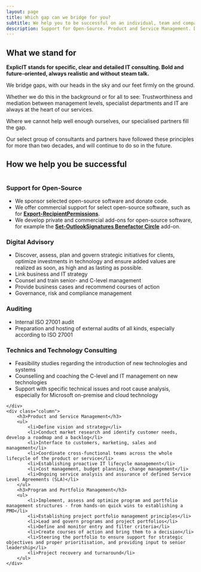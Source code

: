 ```yaml
---
layout: page
title: Which gap can we bridge for you?
subtitle: We help you to be successful on an individual, team and company level
description: Support for Open-Source. Product and Service Management. Digital Advisory. Program and Portfolio Management. Auditing. Technics and Technology Consulting.
---
```

## What we stand for
**ExplicIT stands for specific, clear and detailed IT consulting. Bold and future-oriented, always realistic and without steam talk.**

We bridge gaps, with our heads in the sky and our feet firmly on the ground.

Whether we do this in the background or for all to see: Trustworthiness and mediation between management levels, specialist departments and IT are always at the heart of our services.

Where we cannot help well enough ourselves, our specialised partners fill the gap.

Our select group of consultants and partners have followed these principles for more than two decades, and will continue to do so in the future.  

## How we help you be successful
<div class="columns">
    <div class="column">
        <h3>Support for Open-Source</h3>
        <ul>
            <li>We sponsor selected open-source software and donate code.</li>
            <li>We offer commercial support for select open-source software, such as for <strong><a href="/open-source/export-recipientpermissions">Export-RecipientPermissions</a></strong>.</li>
            <li>We develop private and commercial add-ons for open-source software, for example the <strong><a href="/open-source/set-outlooksignatures">Set-OutlookSignatures Benefactor Circle</a></strong> add-on. </li>
        </ul>
        <h3>Digital Advisory</h3>
        <ul>
            <li>Discover, assess, plan and govern strategic initiatives for clients, optimize investments in technology and ensure added values are realized as soon, as high and as lasting as possible.</li>
            <li>Link business and IT strategy</li>
            <li>Counsel and train senior- and C-level management</li>
            <li>Provide business cases and recommend courses of action</li>
            <li>Governance, risk and compliance management</li>
        </ul>
        <h3>Auditing</h3>
        <ul>
            <li>Internal ISO 27001 audit</li>
            <li>Preparation and hosting of external audits of all kinds, especially according to ISO 27001</li>
        </ul>
        <h3>Technics and Technology Consulting</h3>
        <ul>
            <li>Feasibility studies regarding the introduction of new technologies and systems</li>
            <li>Counselling and coaching the C-level and IT management on new technologies</li>
            <li>Support with specific technical issues and root cause analysis, especially for Microsoft on-premise and cloud technology</li>
        </ul>

    </div>
    <div class="column">
        <h3>Product and Service Management</h3>
        <ul>
            <li>Define vision and strategy</li>
            <li>Conduct market research and identify customer needs, develop a roadmap and a backlog</li>
            <li>Interface to customers, marketing, sales and management</li>
            <li>Coordinate cross-functional teams across the whole lifecycle of the product or service</li>
            <li>Establishing proactive IT lifecycle management</li>
            <li>Cost management, budget planning, change management</li>
            <li>Ongoing service analysis and assurance of defined Service Level Agreements (SLA)</li>
        </ul>
        <h3>Program and Portfolio Management</h3>
        <ul>
            <li>Implement, assess and optimize program and portfolio management structures - from hands-on quick wins to establishing a PMO</li>
            <li>Establishing project portfolio management principles</li>
            <li>Lead and govern programs and project portfolios</li>
            <li>Define and monitor entry and filter criteria</li>
            <li>Create courses of action and bring them to a decision</li>
            <li>Steering the portfolio to ensure support for strategic objectives and proper prioritisation, and providing input to senior leadership</li>
            <li>Project recovery and turnaround</li>
        </ul>
    </div>
</div>
